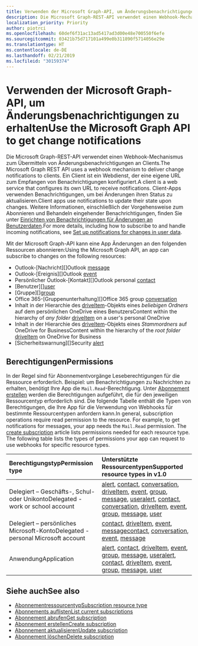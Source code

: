 ```yaml
---
title: Verwenden der Microsoft Graph-API, um Änderungsbenachrichtigungen zu erhalten
description: Die Microsoft Graph-REST-API verwendet einen Webhook-Mechanismus zum Übermitteln von Änderungsbenachrichtigungen an Clients. Ein Client ist ein Webdienst, der eine eigene URL zum Empfangen von Benachrichtigungen konfiguriert. Client-Apps verwenden Benachrichtigungen, um bei Änderungen ihren Status zu aktualisieren. Weitere Informationen, einschließlich der Vorgehensweise zum Abonnieren und Behandeln eingehender Benachrichtigungen, finden Sie unter "Einrichten von Benachrichtigungen für Änderungen an Benutzerdaten".
localization_priority: Priority
author: piotrci
ms.openlocfilehash: 60def6f31ac13ad5417ad3d00e48e700550f6efe
ms.sourcegitcommit: 03421b75d717101a499e0b311890f5714056e29e
ms.translationtype: HT
ms.contentlocale: de-DE
ms.lasthandoff: 02/21/2019
ms.locfileid: "30159374"
---
```

# <a name="use-the-microsoft-graph-api-to-get-change-notifications"></a><span data-ttu-id="777d0-106">Verwenden der Microsoft Graph-API, um Änderungsbenachrichtigungen zu erhalten</span><span class="sxs-lookup"><span data-stu-id="777d0-106">Use the Microsoft Graph API to get change notifications</span></span>

<span data-ttu-id="777d0-107">Die Microsoft Graph-REST-API verwendet einen Webhook-Mechanismus zum Übermitteln von Änderungsbenachrichtigungen an Clients.</span><span class="sxs-lookup"><span data-stu-id="777d0-107">The Microsoft Graph REST API uses a webhook mechanism to deliver change notifications to clients.</span></span> <span data-ttu-id="777d0-108">Ein Client ist ein Webdienst, der eine eigene URL zum Empfangen von Benachrichtigungen konfiguriert.</span><span class="sxs-lookup"><span data-stu-id="777d0-108">A client is a web service that configures its own URL to receive notifications.</span></span> <span data-ttu-id="777d0-109">Client-Apps verwenden Benachrichtigungen, um bei Änderungen ihren Status zu aktualisieren.</span><span class="sxs-lookup"><span data-stu-id="777d0-109">Client apps use notifications to update their state upon changes.</span></span> <span data-ttu-id="777d0-110">Weitere Informationen, einschließlich der Vorgehensweise zum Abonnieren und Behandeln eingehender Benachrichtigungen, finden Sie unter [Einrichten von Benachrichtigungen für Änderungen an Benutzerdaten](/graph/webhooks).</span><span class="sxs-lookup"><span data-stu-id="777d0-110">For more details, including how to subscribe to and handle incoming notifications, see [Set up notifications for changes in user data](/graph/webhooks).</span></span>

<span data-ttu-id="777d0-111">Mit der Microsoft Graph-API kann eine App Änderungen an den folgenden Ressourcen abonnieren:</span><span class="sxs-lookup"><span data-stu-id="777d0-111">Using the Microsoft Graph API, an app can subscribe to changes on the following resources:</span></span>

- <span data-ttu-id="777d0-112">Outlook-[Nachricht][]</span><span class="sxs-lookup"><span data-stu-id="777d0-112">Outlook [message][]</span></span>
- <span data-ttu-id="777d0-113">Outlook-[Ereignis][]</span><span class="sxs-lookup"><span data-stu-id="777d0-113">Outlook [event][]</span></span>
- <span data-ttu-id="777d0-114">Persönlicher Outlook-[Kontakt][]</span><span class="sxs-lookup"><span data-stu-id="777d0-114">Outlook personal [contact][]</span></span>
- <span data-ttu-id="777d0-115">[Benutzer][]</span><span class="sxs-lookup"><span data-stu-id="777d0-115">[user][]</span></span>
- <span data-ttu-id="777d0-116">[Gruppe][]</span><span class="sxs-lookup"><span data-stu-id="777d0-116">[group][]</span></span>
- <span data-ttu-id="777d0-117">Office 365-[Gruppenunterhaltung][]</span><span class="sxs-lookup"><span data-stu-id="777d0-117">Office 365 group [conversation][]</span></span>
- <span data-ttu-id="777d0-118">Inhalt in der Hierarchie des [driveItem][]-Objekts eines _beliebigen Ordners_ auf dem persönlichen OneDrive eines Benutzers</span><span class="sxs-lookup"><span data-stu-id="777d0-118">Content within the hierarchy of _any folder_ [driveItem][] on a user's personal OneDrive</span></span>
- <span data-ttu-id="777d0-119">Inhalt in der Hierarchie des [driveItem][]-Objekts eines _Stammordners_ auf OneDrive for Business</span><span class="sxs-lookup"><span data-stu-id="777d0-119">Content within the hierarchy of the _root folder_ [driveItem][] on OneDrive for Business</span></span>
- <span data-ttu-id="777d0-120">[Sicherheitswarnung][]</span><span class="sxs-lookup"><span data-stu-id="777d0-120">Security [alert][]</span></span>

## <a name="permissions"></a><span data-ttu-id="777d0-121">Berechtigungen</span><span class="sxs-lookup"><span data-stu-id="777d0-121">Permissions</span></span>

<span data-ttu-id="777d0-p103">In der Regel sind für Abonnementvorgänge Leseberechtigungen für die Ressource erforderlich. Beispiel: um Benachrichtigungen zu Nachrichten zu erhalten, benötigt Ihre App die `Mail.Read`-Berechtigung. Unter [Abonnement erstellen](../api/subscription-post-subscriptions.md) werden die Berechtigungen aufgeführt, die für den jeweiligen Ressourcentyp erforderlich sind. Die folgende Tabelle enthält die Typen von Berechtigungen, die Ihre App für die Verwendung von Webhooks für bestimmte Ressourcentypen anfordern kann.</span><span class="sxs-lookup"><span data-stu-id="777d0-p103">In general, subscription operations require read permission to the resource. For example, to get notifications for messages, your app needs the `Mail.Read` permission. The [create subscription](../api/subscription-post-subscriptions.md) article lists permissions needed for each resource type. The following table lists the types of permissions your app can request to use webhooks for specific resource types.</span></span>

| <span data-ttu-id="777d0-126">Berechtigungstyp</span><span class="sxs-lookup"><span data-stu-id="777d0-126">Permission type</span></span>                        | <span data-ttu-id="777d0-127">Unterstützte Ressourcentypen</span><span class="sxs-lookup"><span data-stu-id="777d0-127">Supported resource types in v1.0</span></span>                                                      |
| :------------------------------------- | :------------------------------------------------------------------------------------ |
| <span data-ttu-id="777d0-128">Delegiert – Geschäfts-, Schul- oder Unikonto</span><span class="sxs-lookup"><span data-stu-id="777d0-128">Delegated - work or school account</span></span>     | <span data-ttu-id="777d0-129">[alert][], [contact][], [conversation][], [driveItem][], [event][], [group][], [message][], [user][]</span><span class="sxs-lookup"><span data-stu-id="777d0-129">[alert][], [contact][], [conversation][], [driveItem][], [event][], [group][], [message][], [user][]</span></span>|
| <span data-ttu-id="777d0-130">Delegiert – persönliches Microsoft-Konto</span><span class="sxs-lookup"><span data-stu-id="777d0-130">Delegated - personal Microsoft account</span></span> | <span data-ttu-id="777d0-131">[contact][], [driveItem][], [event][], [message][]</span><span class="sxs-lookup"><span data-stu-id="777d0-131">[contact][], [conversation][], [event][], [message][]</span></span>                                        |
| <span data-ttu-id="777d0-132">Anwendung</span><span class="sxs-lookup"><span data-stu-id="777d0-132">Application</span></span>                            | <span data-ttu-id="777d0-133">[alert][], [contact][], [driveItem][], [event][], [group][], [message][], [user][]</span><span class="sxs-lookup"><span data-stu-id="777d0-133">[alert][], [contact][], [driveItem][], [event][], [group][], [message][], [user][]</span></span>|


## <a name="see-also"></a><span data-ttu-id="777d0-134">Siehe auch</span><span class="sxs-lookup"><span data-stu-id="777d0-134">See also</span></span>

- [<span data-ttu-id="777d0-135">Abonnementressourcentyp</span><span class="sxs-lookup"><span data-stu-id="777d0-135">Subscription resource type</span></span>](./subscription.md)
- [<span data-ttu-id="777d0-136">Abonnements auflisten</span><span class="sxs-lookup"><span data-stu-id="777d0-136">List current subscriptions</span></span>](../api/subscription-list.md)
- [<span data-ttu-id="777d0-137">Abonnement abrufen</span><span class="sxs-lookup"><span data-stu-id="777d0-137">Get subscription</span></span>](../api/subscription-get.md)
- [<span data-ttu-id="777d0-138">Abonnement erstellen</span><span class="sxs-lookup"><span data-stu-id="777d0-138">Create subscription</span></span>](../api/subscription-post-subscriptions.md)
- [<span data-ttu-id="777d0-139">Abonnement aktualisieren</span><span class="sxs-lookup"><span data-stu-id="777d0-139">Update subscription</span></span>](../api/subscription-update.md)
- [<span data-ttu-id="777d0-140">Abonnement löschen</span><span class="sxs-lookup"><span data-stu-id="777d0-140">Delete subscription</span></span>](../api/subscription-delete.md)

[contact]: ./contact.md
[conversation]: ./conversation.md
[driveItem]: ./driveitem.md
[event]: ./event.md
[group]: ./group.md
[message]: ./message.md
[user]: ./user.md
[alert]: ./alert.md
[Alert]: ./alert.md
